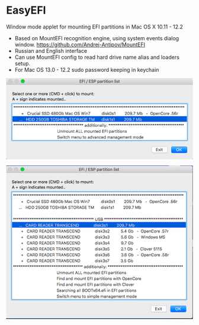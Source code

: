 # EasyEFI
Window mode applet for mounting EFI partitions in Mac OS X 10.11 - 12.2

* Based on MountEFI recognition engine, using system events dialog window. https://github.com/Andrej-Antipov/MountEFI
* Russian and English interface
* Can use MountEFI config to read hard drive name alias and loaders setup.
* For Mac OS 13.0 - 12.2 sudo password keeping in keychain  

![Theme customizable GUI](https://github.com/Andrej-Antipov/EasyEFI/blob/master/screens/Снимок%20экрана%202020-05-11%20в%2022.45.55.png)

![Theme customizable GUI](https://github.com/Andrej-Antipov/EasyEFI/blob/master/screens/Снимок%20экрана%202020-05-11%20в%2022.47.34.png)
